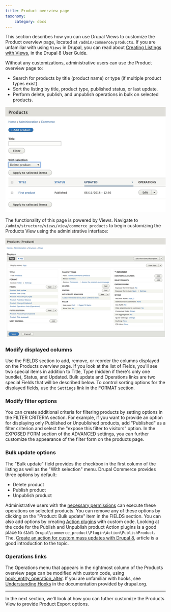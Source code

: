 ```yaml
---
title: Product overview page
taxonomy:
    category: docs
---
```


This section describes how you can use Drupal Views to customize the Product overview page, located at `/admin/commerce/products`.  If you are unfamiliar with using `Views` in Drupal, you can read about [Creating Listings with Views], in the Drupal 8 User Guide.

Without any customizations, administrative users can use the Product overview page to:
- Search for products by title (product name) or type (if multiple product types exist).
- Sort the listing by title, product type, published status, or last update.
- Perform delete, publish, and unpublish operations in bulk on selected products.

![Basic product overview page](../../images/product-overview-basic.jpg)

The functionality of this page is powered by Views. Navigate to `/admin/structure/views/view/commerce_products` to begin customizing the Products View using the administrative interface:

![Products View](../../images/product-overview-view.jpg)

### Modify displayed columns
Use the FIELDS section to add, remove, or reorder the columns displayed on the Products overview page. If you look at the list of Fields, you'll see two special items in addition to Title, Type (hidden if there's only one bundle), Status, and Updated. Bulk update and Operations links are two special Fields that will be described below. To control sorting options for the displayed fields, use the `Settings` link in the FORMAT section.

### Modify filter options
You can create additional criteria for filtering products by setting options in the FILTER CRITERIA section. For example, if you want to provide an option for displaying only Published or Unpublished products, add "Published" as a filter criterion and select the "expose this filter to visitors" option. In the EXPOSED FORM section of the ADVANCED settings, you can further customize the appearance of the filter form on the products page.

### Bulk update options
The "Bulk update" field provides the checkbox in the first column of the listing as well as the "With selection" menu. Drupal Commerce provides three options by default:
- Delete product
- Publish product
- Unpublish product

Administrative users with the [necessary permissions](../01.access-control) can execute these operations on selected products. You can remove any of these options by clicking on the "Product: Bulk update" item in the FIELDS section. You can also add options by creating [Action plugins] with custom code. Looking at the code for the Publish and Unpublish product Action plugins is a good place to start: `Drupal\commerce_product\Plugin\Action\PublishProduct`. The, [Create an action for custom mass updates with Drupal 8](https://www.flocondetoile.fr/blog/create-action-custom-mass-updates-drupal-8), article is a good introduction to the topic.

### Operations links
The Operations menu that appears in the rightmost column of the Products overview page can be modified with custom code, using [hook_entity_operation_alter]. If you are unfamiliar with hooks, see [Understanding Hooks] in the documentation provided by drupal.org.

---
In the next section, we'll look at how you can futher customize the Products View to provide Product Export options.


[Creating Listings with Views]: https://www.drupal.org/docs/user_guide/en/views-chapter.html
[Action plugins]: https://api.drupal.org/api/drupal/core%21lib%21Drupal%21Core%21Action%21ActionInterface.php/interface/ActionInterface/8.5.x
[hook_entity_operation_alter]: https://api.drupal.org/api/drupal/core%21lib%21Drupal%21Core%21Entity%21entity.api.php/function/hook_entity_operation_alter/8.5.x
[Understanding Hooks]: https://www.drupal.org/docs/8/creating-custom-modules/understanding-hooks


